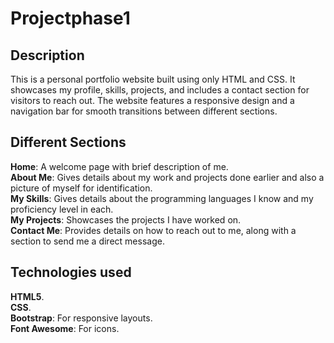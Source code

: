 # Projectphase1
## Description
This is a personal portfolio website built using only HTML and CSS. It showcases my profile, skills, projects, and includes a contact section for visitors to reach out. The website features a responsive design and a navigation bar for smooth transitions between different sections.

## Different Sections
**Home**: A welcome page with brief description of me.   
**About Me**: Gives details about my work and projects done earlier and also a picture of myself for identification.   
**My Skills**: Gives details about the programming languages I know and my proficiency level in each.  
**My Projects**: Showcases the projects I have worked on.    
**Contact Me**: Provides details on how to reach out to me, along with a section to send me a direct message.    

## Technologies used
**HTML5**.    
**CSS**.    
**Bootstrap**: For responsive layouts.    
**Font Awesome**: For icons.      
